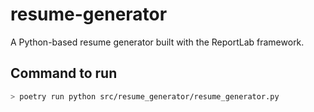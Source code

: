 # resume-generator
A Python-based resume generator built with the ReportLab framework.

## Command to run

``` bash
> poetry run python src/resume_generator/resume_generator.py
```